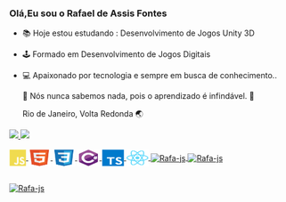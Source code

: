### Olá,Eu sou o Rafael de Assis Fontes

- 📚 Hoje estou estudando : Desenvolvimento de Jogos Unity 3D
- 🕹 Formado em Desenvolvimento de Jogos Digitais
- 💻 Apaixonado por tecnologia e sempre em busca de conhecimento..

  🚀 Nós nunca sabemos nada, pois o aprendizado é infindável. 🚀
  
  Rio de Janeiro, Volta Redonda 🌏
<div> 
<a href="https://www.github.com/ofael">
  <img height="180em" src="https://github-readme-stats.vercel.app/api?username=ofael&show_icons=true&theme=dracula&include_all_commits=true&count_private=true" />
  <img height="180em" src="https://github-readme-stats.vercel.app/api/top-langs/?username=ofael&layout=compact&langs_count=16&theme=dracula" />
</div>

<div style="display: inline_block"><br>
  <img align="center" alt="Rafa-js" height="30" width:="40" src="https://raw.githubusercontent.com/devicons/devicon/master/icons/javascript/javascript-plain.svg" >
  <img align="center" alt="Rafa-js" height="30" width="40" src="https://raw.githubusercontent.com/devicons/devicon/master/icons/html5/html5-original.svg">
  <img align="center" alt="Rafa-js" height="30" width="40" src="https://raw.githubusercontent.com/devicons/devicon/master/icons/css3/css3-original.svg">
  <img align="center" alt="Rafa-js" height="30" width="40" src="https://raw.githubusercontent.com/devicons/devicon/master/icons/csharp/csharp-original.svg">
  <img align="center" alt="Rafa-js" height="30" width="40" src="https://raw.githubusercontent.com/devicons/devicon/master/icons/typescript/typescript-plain.svg">
  <img align="center" alt="Rafa-js" height="30" width="40" src="https://raw.githubusercontent.com/devicons/devicon/master/icons/react/react-original.svg">
  <img align="center" alt="Rafa-js" height="30" width="40" src="https://cdn.jsdelivr.net/gh/devicons/devicon/icons/unity/unity-original.svg" />
  <img align="center" alt="Rafa-js" height="30" width="40" src="https://cdn.jsdelivr.net/gh/devicons/devicon/icons/blender/blender-original.svg" />
</div>
  
  ##
  <a href="https://www.linkedin.com/in/rafassis" target="blank"><img align="center" alt="Rafa-js" height="30" width="100" src="https://img.shields.io/badge/LinkedIn-0077B5?style=for-the-badge&logo=linkedin&logoColor=white" /> 
